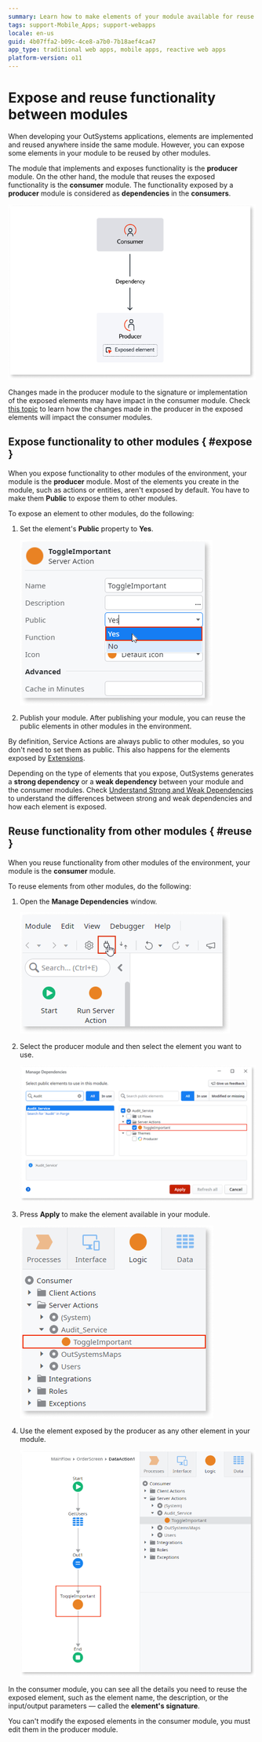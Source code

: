 ```yaml
---
summary: Learn how to make elements of your module available for reuse by other modules and how to to use elements exposed by other modules.
tags: support-Mobile_Apps; support-webapps
locale: en-us
guid: 4b07ffa2-b09c-4ce8-a7b0-7b18aef4ca47
app_type: traditional web apps, mobile apps, reactive web apps
platform-version: o11
---
```


# Expose and reuse functionality between modules

When developing your OutSystems applications, elements are implemented and reused anywhere inside the same module. However, you can expose some elements in your module to be reused by other modules.

The module that implements and exposes functionality is the **producer** module. On the other hand, the module that reuses the exposed functionality is the **consumer** module. The functionality exposed by a **producer** module is considered as **dependencies** in the **consumers**.

![](images/expose-and-reuse-diag.png)

Changes made in the producer module to the signature or implementation of the exposed elements may have impact in the consumer module. Check [this topic](handle-changes.md) to learn how the changes made in the producer in the exposed elements will impact the consumer modules.

## Expose functionality to other modules { #expose }

When you expose functionality to other modules of the environment, your module is the **producer** module. Most of the elements you create in the module, such as actions or entities, aren't exposed by default. You have to make them **Public** to expose them to other modules.

To expose an element to other modules, do the following:

1. Set the element's **Public** property to **Yes**.

    ![Setting the Public property to Yes in a Server Action](images/expose-and-reuse-2.png?width=300)

1. Publish your module. After publishing your module, you can reuse the public elements in other modules in the environment.

By definition, Service Actions are always public to other modules, so you don't need to set them as public. This also happens for the elements exposed by [Extensions](../../extensibility-and-integration/integration-studio/getting-started/extension.md).

Depending on the type of elements that you expose, OutSystems generates a **strong dependency** or a **weak dependency** between your module and the consumer modules. Check [Understand Strong and Weak Dependencies](strong-weak-dependencies.md) to understand the differences between strong and weak dependencies and how each element is exposed.

## Reuse functionality from other modules { #reuse }

When you reuse functionality from other modules of the environment, your module is the **consumer** module.

To reuse elements from other modules, do the following:

1. Open the **Manage Dependencies** window.

    ![Clicking Manage Dependencies in the toolbar](images/expose-and-reuse-3.png?width=300)

1. Select the producer module and then select the element you want to use.

    ![Manage Dependencies window](images/expose-and-reuse-4.png?width=600)

1. Press **Apply** to make the element available in your module.

    ![Element in the tree defined in a producer module](images/expose-and-reuse-5.png?width=300)

1. Use the element exposed by the producer as any other element in your module.

    ![Using a Server Action defined in another module](images/expose-and-reuse-6.png?width=600)

In the consumer module, you can see all the details you need to reuse the exposed element, such as the element name, the description, or the input/output parameters — called the **element's signature**.

You can't modify the exposed elements in the consumer module, you must edit them in the producer module.
